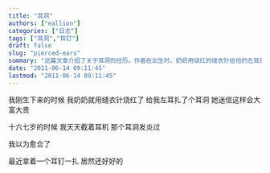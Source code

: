 ```yaml
---
title: "耳洞"
authors: ["eallion"]
categories: ["日志"]
tags: ["耳洞","耳钉"]
draft: false
slug: "pierced-ears"
summary: "这篇文章介绍了关于耳洞的经历。作者在出生时，奶奶用烧红的缝衣针给他的左耳扎了个耳洞，因为奶奶迷信这样会带来好运。作者16、17岁时，经常戴耳机，但耳洞曾经发炎。最近，作者尝试再次用耳钉扎耳洞，意外地发现耳洞竟然还是好好的。"
date: "2011-06-14 09:11:45"
lastmod: "2011-06-14 09:11:45"
---
```


我刚生下来的时候
我奶奶就用缝衣针烧红了
给我左耳扎了个耳洞
她迷信这样会大富大贵

十六七岁的时候
我天天截着耳机
那个耳洞发炎过

我以为愈合了

最近拿着一个耳钉一扎
居然还好好的
